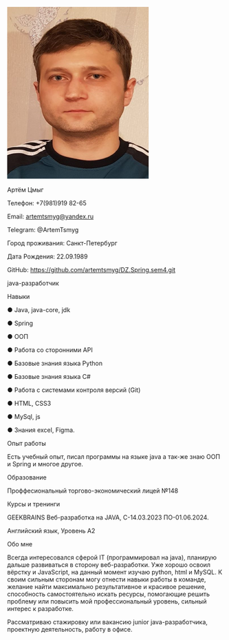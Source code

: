 ![alt text](image.png)

Артём Цмыг

Телефон: +7(981)919 82-65

Email: artemtsmyg@yandex.ru

Telegram: @ArtemTsmyg

Город проживания: Санкт-Петербург

Дата Рождения: 22.09.1989 

GitHub: https://github.com/artemtsmyg/DZ.Spring.sem4.git


java-разработчик


Навыки

●	Java, java-core, jdk

●	Spring

●	ООП

●	Работа со сторонними API

●	Базовые знания языка Python 

●	Базовые знания языка C#	

●	Работа с системами контроля версий (Git)

●	HTML, CSS3 

●	MySql, js

●	Знания excel, Figma.


Опыт работы

Есть учебный опыт, писал программы на языке java а так-же знаю ООП и Spring и многое другое.



Образование

Проффесиональный торгово-экономический лицей №148



Курсы и тренинги

GEEKBRAINS
Веб-разработка на JAVA, C-14.03.2023 ПО-01.06.2024.


Английский язык, Уровень A2



Обо мне 

Всегда интересовался сферой IT (программировал на java), планирую дальше развиваться в сторону веб-разработки. Уже хорошо освоил вёрстку и JavaScript, на данный момент изучаю python, html и MySQL.
К своим сильным сторонам могу отнести навыки работы в команде, желание найти максимально результативное и красивое решение, способность самостоятельно искать ресурсы, помогающие решить проблему или повысить мой профессиональный уровень, сильный интерес к разработке.

Рассматриваю стажировку или вакансию junior java-разработчика, проектную деятельность, работу в офисе.
